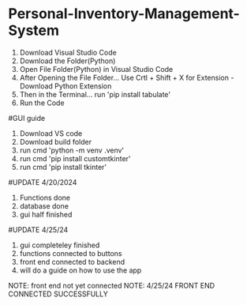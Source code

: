# Personal-Inventory-Management-System
1. Download Visual Studio Code
2. Download the Folder(Python)
3. Open File Folder(Python) in Visual Studio Code
4. After Opening the File Folder... Use Crtl + Shift + X for Extension - Download Python Extension
5. Then in the Terminal... run 'pip install tabulate'
6. Run the Code

#GUI guide
1. Download VS code
2. Download build folder
3. run cmd 'python -m venv .venv'
4. run cmd 'pip install customtkinter'
5. run cmd 'pip install tkinter'

#UPDATE 4/20/2024
1. Functions done
2. database done
3. gui half finished


#UPDATE 4/25/24
1. gui completeley finished
2. functions connected to buttons
3. front end connected to backend
4. will do a guide on how to use the app




NOTE: front end not yet connected
NOTE: 4/25/24 FRONT END CONNECTED SUCCESSFULLY


